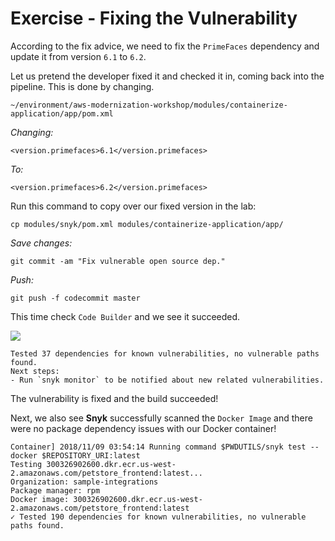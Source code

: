 # Exercise - Fixing the Vulnerability

According to the fix advice, we need to fix the `PrimeFaces` dependency and update it from version `6.1` to `6.2`.

Let us pretend the developer fixed it and checked it in, coming back into the pipeline. This is done by changing.

`~/environment/aws-modernization-workshop/modules/containerize-application/app/pom.xml`

_Changing:_

```
<version.primefaces>6.1</version.primefaces>
```

_To:_

```
<version.primefaces>6.2</version.primefaces>
```

Run this command to copy over our fixed version in the lab:

```
cp modules/snyk/pom.xml modules/containerize-application/app/
```

_Save changes:_

```
git commit -am "Fix vulnerable open source dep."
```

_Push:_

```
git push -f codecommit master
```

This time check `Code Builder` and we see it succeeded.

![](https://partner-workshop-assets.s3.us-east-2.amazonaws.com/snyk\_4b\_build.png)

```
Tested 37 dependencies for known vulnerabilities, no vulnerable paths found.
Next steps:
- Run `snyk monitor` to be notified about new related vulnerabilities.
```

The vulnerability is fixed and the build succeeded!

Next, we also see **Snyk** successfully scanned the `Docker Image` and there were no package dependency issues with our Docker container!

```
Container] 2018/11/09 03:54:14 Running command $PWDUTILS/snyk test --docker $REPOSITORY_URI:latest
Testing 300326902600.dkr.ecr.us-west-2.amazonaws.com/petstore_frontend:latest...
Organization: sample-integrations
Package manager: rpm
Docker image: 300326902600.dkr.ecr.us-west-2.amazonaws.com/petstore_frontend:latest
✓ Tested 190 dependencies for known vulnerabilities, no vulnerable paths found.
```
